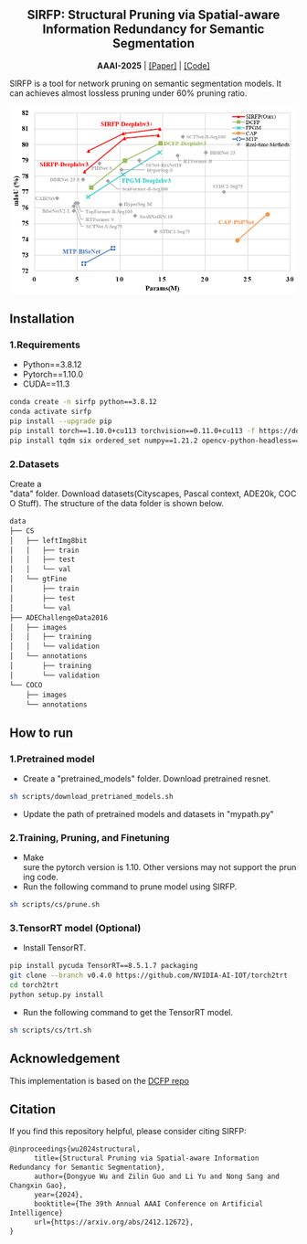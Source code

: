 <h2 align="center">SIRFP: Structural Pruning via Spatial-aware Information Redundancy for Semantic Segmentation</h2>
<p align="center"><b>AAAI-2025</b> | <a href="https://arxiv.org/abs/2412.12672">[Paper]</a> | <a href="https://github.com/dywu98/SIRFP">[Code]</a> </p>


SIRFP is a tool for network pruning on semantic segmentation models. It can achieves almost lossless pruning under 60% pruning ratio.

![image](https://github.com/dywu98/SIRFP/blob/main/figs/figure1.png)


## Installation

### 1.Requirements

- Python==3.8.12
- Pytorch==1.10.0
- CUDA==11.3

```bash
conda create -n sirfp python==3.8.12
conda activate sirfp
pip install --upgrade pip
pip install torch==1.10.0+cu113 torchvision==0.11.0+cu113 -f https://download.pytorch.org/whl/cu113/torch_stable.html 
pip install tqdm six ordered_set numpy==1.21.2 opencv-python-headless==4.1.2.30 scipy==1.5.4
```

### 2.Datasets
Create a "data" folder. Download datasets(Cityscapes, Pascal context, ADE20k, COCO Stuff). The structure of the data folder is shown below.

  ```bash
  data
  ├── CS
  │   ├── leftImg8bit
  │   │   ├── train
  │   │   ├── test
  │   │   └── val
  │   └── gtFine
  │       ├── train
  │       ├── test
  │       └── val
  ├── ADEChallengeData2016
  │   ├── images
  │   │   ├── training
  │   │   └── validation
  │   └── annotations
  │       ├── training
  │       └── validation
  └── COCO
      ├── images
      └── annotations
  ```

## How to run

### 1.Pretrained model
 - Create a "pretrained_models" folder. Download pretrained resnet.
```bash
sh scripts/download_pretrianed_models.sh
```
 - Update the path of pretrained models and datasets in "mypath.py"

### 2.Training, Pruning, and Finetuning
 - Make sure the pytorch version is 1.10. Other versions may not support the pruning code.
 - Run the following command to prune model using SIRFP.
```bash
sh scripts/cs/prune.sh
```

### 3.TensorRT model (Optional)
 - Install TensorRT.
```bash
pip install pycuda TensorRT==8.5.1.7 packaging
git clone --branch v0.4.0 https://github.com/NVIDIA-AI-IOT/torch2trt 
cd torch2trt
python setup.py install
```
 - Run the following command to get the TensorRT model.
```bash
sh scripts/cs/trt.sh
```

## Acknowledgement
This implementation is based on the [DCFP repo](https://github.com/wzx99/DCFP)

## Citation
If you find this repository helpful, please consider citing SIRFP:
```Shell
@inproceedings{wu2024structural,
      title={Structural Pruning via Spatial-aware Information Redundancy for Semantic Segmentation}, 
      author={Dongyue Wu and Zilin Guo and Li Yu and Nong Sang and Changxin Gao},
      year={2024},
      booktitle={The 39th Annual AAAI Conference on Artificial Intelligence}
      url={https://arxiv.org/abs/2412.12672}, 
}
```
